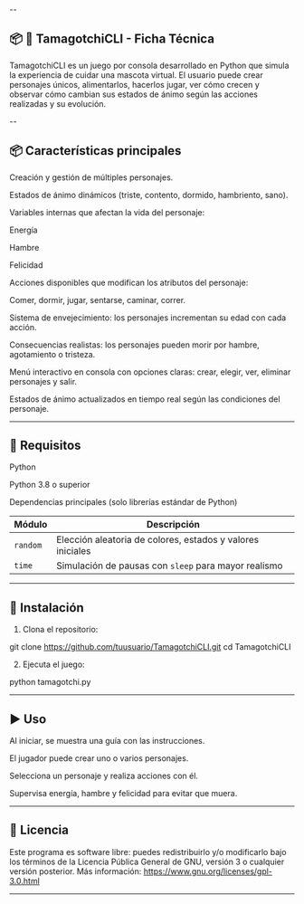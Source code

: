 --
## 📦 🐣 TamagotchiCLI - Ficha Técnica

TamagotchiCLI es un juego por consola desarrollado en Python que simula la experiencia de cuidar una mascota virtual.
El usuario puede crear personajes únicos, alimentarlos, hacerlos jugar, ver cómo crecen y observar cómo cambian sus estados de ánimo según las acciones realizadas y su evolución.

--
## 📦 Características principales

Creación y gestión de múltiples personajes.

Estados de ánimo dinámicos (triste, contento, dormido, hambriento, sano).

Variables internas que afectan la vida del personaje:

Energía

Hambre

Felicidad

Acciones disponibles que modifican los atributos del personaje:

Comer, dormir, jugar, sentarse, caminar, correr.

Sistema de envejecimiento: los personajes incrementan su edad con cada acción.

Consecuencias realistas: los personajes pueden morir por hambre, agotamiento o tristeza.

Menú interactivo en consola con opciones claras: crear, elegir, ver, eliminar personajes y salir.

Estados de ánimo actualizados en tiempo real según las condiciones del personaje.

---

## 🔧 Requisitos
Python

Python 3.8 o superior

Dependencias principales
(solo librerías estándar de Python)

| Módulo   | Descripción                                                |
| -------- | ---------------------------------------------------------- |
| `random` | Elección aleatoria de colores, estados y valores iniciales |
| `time`   | Simulación de pausas con `sleep` para mayor realismo       |

---

## 🚀 Instalación

1. Clona el repositorio:

git clone https://github.com/tuusuario/TamagotchiCLI.git
cd TamagotchiCLI

2. Ejecuta el juego:

python tamagotchi.py

---

## ▶️ Uso

Al iniciar, se muestra una guía con las instrucciones.

El jugador puede crear uno o varios personajes.

Selecciona un personaje y realiza acciones con él.

Supervisa energía, hambre y felicidad para evitar que muera.

---

## 📃 Licencia
Este programa es software libre: puedes redistribuirlo y/o modificarlo bajo los términos de la Licencia Pública General de GNU, versión 3 o cualquier versión posterior.
Más información: https://www.gnu.org/licenses/gpl-3.0.html

---


